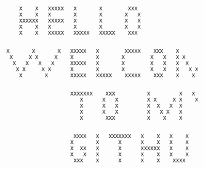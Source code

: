 <pre>

    X    X   XXXXX   X       X        XXX
    X    X   X       X       X       X   X
    XXXXXX   XXXXX   X       X       X   X
    X    X   X       X       X       X   X
    X    X   XXXXX   XXXXX   XXXXX    XXX


X       X       X   XXXXX   X        XXXXX    XXX    X         X   XXXXX
 X     X X     X    X       X       X        X   X   X X     X X   X
  X   X   X   X     XXXXX   X       X        X   X   X  X   X  X   XXXXX
   X X     X X      X       X       X        X   X   X   X X   X   X
    X       X       XXXXX   XXXXX    XXXXX    XXX    X    X    X   XXXXX


                    XXXXXXX    XXX          X         X   X   X
                       X      X   X         X X     X X    X X
                       X      X   X         X  X   X  X     X
                       X      X   X         X   X X   X     X
                       X       XXX          X    X    X     X


                     XXXX   X   XXXXXXX   X    X   X    X   XXXX
                    X       X      X      X    X   X    X   X   X
                    X  XX   X      X      XXXXXX   X    X   XXXX
                    X   X   X      X      X    X   X    X   X   X
                     XXX    X      X      X    X    XXXX    XXXX

</pre>